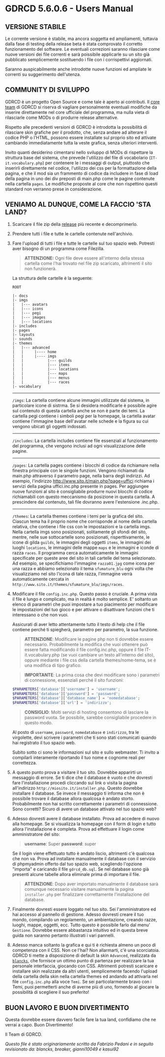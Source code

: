 # GDRCD 5.6.0.6 - Users Manual

## VERSIONE STABILE

Le corrente versione è stabile, ma ancora soggetta ed ampliamenti,
tuttavia dalla fase di testing della release beta è stata
comprovato il corretto funzionamento del software.
Le eventuali correzioni saranno rilasciare come nuove versioni
dei file correnti e sarà poissibile applicarle su un sito già pubblicato
semplicemente sostituendo i file con i corrispettivi aggiornati.

Saranno auspicabilmente anche introdotte nuove funzioni ed
ampliate le correnti su suggerimento dell'utenza.


## COMMUNITY DI SVILUPPO

GDRCD è un progetto Open Source e come tale è aperto ai contributi.
Il [core team](github.com/orgs/GDRCD/teams/supervisor) di GDRCD si riserva di vagliare personalmente eventuali
modifiche da inserire direttamente nel core ufficiale del programma,
ma nulla vieta di rilasciarle come MODs o di produrre release alternative.

Rispetto alle precedenti versioni di GDRCD è introdotta la
possibilità di rilasciare skin grafiche per il prodotto, che,
senza andare ad alterare il codice PHP o l'HTML, possono essere
installate sul proprio sito ed attivate cambiando immediatamente
tutta la veste grafica, senza ulteriori interventi.

Invito quanti desiderino cimentarsi nello sviluppo di MODs di
rispettare la struttura base del sistema, che prevede l'utilizzo
del file di vocabolario (`IT-it.vocabulary.php`) per contenere le
i messaggi di output, piuttosto che inserirli direttamente nel codice,
l'utilizzo dei css per la formattazione della pagina, e che il mod sia
un frammento di codice da includere in fase di load della pagina
in uno dei div preposti di main.php come le pagine contenute nella
cartella `pages`. Le modifiche proposte al core che non rispettino
questi standard non verranno prese in considerazione.


## VENIAMO AL DUNQUE, COME LA FACCIO 'STA LAND?

1. Scaricare il file zip della [release](https://github.com/GDRCD/GDRCD/releases) più recente e decomprimerlo.
2. Prendere tutti i file e tutte le cartelle contenute nell'archivio.

3. Fare l'upload di tutti i file e tutte le cartelle sul tuo spazio
web. Potresti aver bisogno di un programma come Filezilla.
    > **ATTENZIONE:** Ogni file deve essere all'interno della stessa cartella
come l'hai trovato nel file zip scaricato, altrimenti il sito non funzionerà.

    La struttura delle cartelle è la seguente:
    ```
    ROOT

    |- docs
    |- imgs
    |   |--- avatars
    |   |--- icons
    |   |--- pegi
    |	|--- images
    |	|--- locations
    |- includes
    |- pages
    |- layouts
    |- sounds
    |- themes
    |   |--- advanced
    |   |     |---- home
    |   |     |---- imgs
    |   |           |--- guilds
    |   |           |--- items
    |   |           |--- locations
    |   |           |--- maps
    |   |           |--- menus
    |   |           |--- races
    |- vocabulary
    ```

    ---

    `/imgs`: La cartella contiene alcune immagini utilizzate dal sistema, in
    particolare icone di sistrma. Se si desidera modificarle è possibile
    agire sul contenuto di questa cartella anche se non è parte dei temi.
    La cartella pegi contiene i simboli pegi per la homepage, la cartella
    avatar contiene l'immagine base dell'avatar nelle schede e la figura
    su cui vengono ubicati gli oggetti indossati.

    ---

    `/includes`: La cartella includes contiene file essenziali al funzionamento
    del programma, che vengono inclusi ad ogni visualizzazione delle pagine.

    ---

    `/pages`: La cartella pages contiene i blocchi di codice da richiamare
    nella finestra principale con le singole funzioni. Vengono richiamati
    da main.php attraverso il parametro page, nella barra degli indirizzi.
    Ad esempio, l'indirizzo http://www.sito.it/main.php?page=uffici richiama
    i servizi della pagina uffici.inc.php presente in pages.
    Per aggiungee nuove funzioni al sito è consigliabile produrre nuovi
    blocchi di codice richiamabili con questo meccanismo da posizione in
    questa cartella. A prescindere dal contenuto, tali file dovranno avere
    l'estensione .inc.php.

    ---

    `/themes`: La cartella themes contiene i temi per la grafica del sito.
    Ciascun tema ha il proprio nome che corrisponde al nome della cartella
    relativa, che contiene i file css con le impostazioni e la cartella imgs.
    Nella cartella imgs sono posizionati, solitamente gli sfondi del sito,
    mentre, nelle sue sottocartelle sono posizionati, risperttivamente, le
    icone di gilda `guilds`, le immagini degli oggetti `items`, le immagini
    dei luoghi `locations`, le immagini delle mappe `maps` e le immagini e
    iconde di razza `races`. Il programma cerca automaticamente le immagini
    specificate per queste aree del sito in tali cartelle del tema
    selezionato. Ad esempio, se specifichiamo l'immagine `razza01.jpg` come
    icona per una razza e abbiamo selezionato il tema `sfumature_blu` ogni
    volta che visualizziamo nel sito l'icona di tale razza, l'immagine
    verrà automaticamente cercata in `http://www.sito.it/themes/sfumature_blu/imgs/races`.
4. Modificare il file `config.inc.php`. Questo passo è cruciale. A
prima vista il file è lungo e complicato, ma in realtà è molto
semplice. E' soltanto un elenco di parametri che puoi impostare a tuo
piacimento per modificare le impostazioni del tuo gioco e per attivare
o disattivare funzioni che ti interessano o che non vuoi.

    Assicurati di aver letto attentamente tutto il testo di help che il file
    contiene perché ti spiegherà, parametro per parametro, la sua funzione.

    > **ATTENZIONE**: Modificare le pagine php non ti dovrebbe essere necessario.
    Probabilmente la modifica che vuoi ottenere può essere fatta modificando
    il file config.inc.php, oppure il file IT-it.vocabulary.php (se vuoi
    cambiare un testo all'interno del sito), oppure mediante i file css della
    cartella themes/nome-tema, se è una modifica di tipo grafico.

    > **IMPORTANTE**: La prima cosa che devi modificare sono i parametri di
    connessione, essenziali perché il sito funzioni:

    ```php
    $PARAMETERS['database']['username'] = 'username';
    $PARAMETERS['database']['password'] = 'password';
    $PARAMETERS['database']['database_name'] = 'nomedatabase';
    $PARAMETERS['database']['url'] = 'indirizzo';
    ```

    > **CONSIGLIO**: Molti servizi di hosting consentono di lasciare la password vuota.
    Se possibile, sarebbe consigliabile procedere in questo modo.

    Al posto di `username`, `password`, `nomedatabase` e `indirizzo`, tra le virgolette,
    devi scrivere i parametri che ti sono stati comunicati quando hai registrato
    il tuo spazio web.

    Subito sotto ci sono le informazioni sul sito e sullo webmaster. Ti invito
    a compilarli interamente riportando il tuo nome e cognome reali per
    correttezza.

5. A questo punto prova a visitare il tuo sito. Dovrebbe apparirti un
messaggio di errore. Se ti dice che il database è vuoto e che dovresti fare
l'installazione procedi cliccando sul link o visita la pagina all'indirizzo
`http://miosito.it/installer.php`. Questo dovrebbe installare il database.
Se invece il messaggio ti informa che non è possibile trovare il database
allora qualcosa è andato storto. Probabilmente non hai scritto correttamente
i parametri di connessione. Sono corretti? Sicuro di avere un database
attivato nel tuo spazio web?

6. Adesso dovresti avere il database installato. Prova ad accedere di nuovo
alla homepage. Se si visualizza la homepage con il form di login e tutto
allora l'installazione è completa. Prova ad effettuare il login come
amministratore del sito:

    > **username**: Super
    > **password**: super

    Se il login viene effettuato tutto è andato liscio, altrimenti c'è qualcosa
    che non va. Prova ad installare manualmente il database con il servizio di
    phpmyadmin offerto dal tuo spazio web, scegliendo l'opzione "importa" e caricando
    il file `gdrcd_db.sql`. Se nel database sono già presenti alcune tabelle allora
    eliminale prima di importare il file.

    > **ATTENZIONE**: Dopo aver importato manualmente il database sarà comunque
    necessario visitare manualmente la pagina `installer.php` per finalizzare
    correttamente l'installazione del database.

7. Finalmente dovresti essere loggato nel tuo sito. Sei l'amministratore ed
hai accesso al pannello di gestione. Adesso dovresti creare il tuo mondo,
compilando un regolamento, un ambientazione, creando razze, luoghi, mappe,
oggetti, ecc. Tutto questo è possibile farlo dal menu' `Gestione`. Dovrebbe
essere abbastanza intuitivo ed in questa breve guida non saranno pertanto
illustrati i vari pannelli.

8. Adesso manca soltanto la grafica e qui ti è richiesta almeno un poco di
competenza con il CSS. Non ce l'hai? Non allarmarti, c'è una scorciatoia.
GDRCD ti mette a disposizione di default la skin `Advanced`, realizzata da [`blancks`](https://github.com/blancks),
che fornisce un ottimo punto di partenza per realizzare la tua personale interfaccia,
giocando con CSS.
Altrimenti potresti scaricare e installare skin realizzate da altri utenti,
semplicemente facendo l'upload della cartella della skin nella cartella
themes ed andando ad attivarla nel file `config.inc.php` alla voce `Temi`.
Se sei particolarmente bravo con i Temi, puoi permetterti anche di averne più di uno,
fornendo al giocare la possibilità di scegliere il suo preferito!


## BUON LAVORO E BUON DIVERTIMENTO

Questa dovrebbe essere davvero facile fare la tua land, confidiamo che
ne verrai a capo. Buon Divertimento!


Il Team di GDRCD.

*Questo file è stato originariamente scritto da Fabrizio Pedani e in seguito revisionato da: blancks, breaker, gianni10049 e kasui92*
